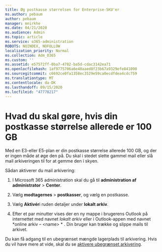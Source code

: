 ```yaml
---
title: Øg postkasse størrelsen for Enterprise-SKU'er
ms.author: pebaum
author: pebaum
manager: mnirkhe
ms.date: 04/21/2020
ms.audience: Admin
ms.topic: article
ms.service: o365-administration
ROBOTS: NOINDEX, NOFOLLOW
localization_priority: Normal
ms.collection: Adm_O365
ms.custom: ''
ms.assetid: e57572ff-0ba7-4782-ba5d-cdac3142ea71
ms.openlocfilehash: 1af9775706a6e40aaed8f23b67a9329efe841090
ms.sourcegitcommit: c6692ce0fa1358ec3529e59ca0ecdfdea4cdc759
ms.translationtype: MT
ms.contentlocale: da-DK
ms.lasthandoff: 09/15/2020
ms.locfileid: "47778217"
---
```

# <a name="what-to-do-if-your-mailbox-size-is-already-100gb"></a>Hvad du skal gøre, hvis din postkasse størrelse allerede er 100 GB

Med en E3-eller E5-plan er din postkasse størrelse allerede 100 GB, og der er ingen måde at øge den på. Du skal i stedet slette gammel mail eller slå mail arkiveringen til for at gemme den i skyen. 
  
Sådan aktiverer du mail arkivering:
  
1. I Microsoft 365 administration skal du gå til **administration af administrator** \> **Center**. 
    
2. Vælg **modtagernes** \> **postkasser**, og vælg en postkasse. 
    
3. Vælg **Aktivér**i ruden detaljer under **lokalt arkiv**. 
    
4. Efter et par minutter vises der en ny mappe i brugerens Outlook på internettet med navnet *lokalt arkiv* eller i Outlook-appen med navnet *online arkiv – \<name\> * . Din bruger kan trække og slippe mails til arkivet. 
    
Du kan få adgang til en ubegrænset mængde lagerplads til arkivering. Hvis du vil have mere at vide, skal du se [aktivere ubegrænset arkivering](https://docs.microsoft.com/microsoft-365/compliance/enable-unlimited-archiving).
  

